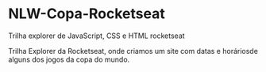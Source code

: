 # NLW-Copa-Rocketseat
Trilha explorer de JavaScript, CSS e HTML rocketseat

Trilha Explorer da Rocketseat, onde criamos um site com datas e horáriosde alguns dos jogos da copa do mundo.
